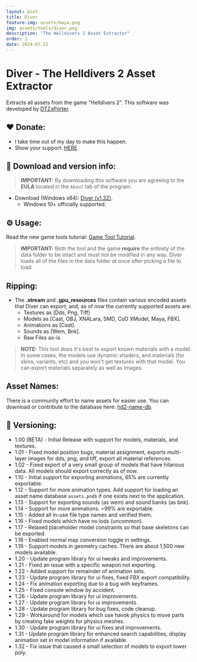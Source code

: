 ```yaml
---
layout: post
title: Diver
feature-img: assets/maya.png
img: assets/tools/diver.png
description: "The Helldivers 2 Asset Extractor"
order: 1
date: 2024-07-22
---
```


# Diver - The Helldivers 2 Asset Extractor
Extracts all assets from the game "Helldivers 2". This software was developed by [DTZxPorter](https://twitter.com/dtzxporter).

## ❤️ Donate:
- I take time out of my day to make this happen.
- Show your support: [HERE](https://dtzxporter.com/donate)

## 💾 Download and version info:

> **IMPORTANT:** By downloading this software you are agreeing to the **EULA** located in the `About` tab of the program.

- Download (Windows x64): [Diver (v1.32)](https://mega.nz/file/0VZDhaYI#qBMXN6VKnMgo_iTo8qTGc7WetMV3ErgxHdINgaxyNXI).
  - Windows 10+ officially supported.

## ⚙️ Usage:
Read the new game tools tutorial: [Game Tool Tutorial](https://dtzxporter.com/game-tools-tutorial).

> **IMPORTANT:** Both the tool and the game **require** the entirety of the data folder to be intact and must not be modified in any way. Diver loads all of the files in the data folder at once after picking a file to load.

## Ripping:
- The **.stream** and **.gpu_resources** files contain various encoded assets that Diver can export; and, as of now the currently supported assets are:
  - Textures as [Dds, Png, Tiff]
  - Models as [Cast, OBJ, XNALara, SMD, CoD XModel, Maya, FBX].
  - Animations as [Cast].
  - Sounds as [Wem, Bnk].
  - Raw Files as-is.

> **NOTE:** This tool does it's best to export known materials with a model. In some cases, the models use dynamic shaders, and materials (for skins, variants, etc) and you won't get textures with that model. You can export materials separately as well as images.

## Asset Names:
There is a community effort to name assets for easier use. You can download or contribute to the database here: [hd2-name-db](https://github.com/dtzxporter/hd2-name-db).

## 📌 Versioning:
- 1.00 (BETA) - Initial Release with support for models, materials, and textures.
- 1.01 - Fixed model position bugs, material assignment, exports multi-layer images for dds, png, and tiff, export all material references.
- 1.02 - Fixed export of a very small group of models that have hilarious data. All models should export correctly as of now.
- 1.10 - Initial support for exporting animations, 65% are currently exportable.
- 1.12 - Support for more animation types. Add support for loading an asset name database `assets.pndb` if one exists next to the application.
- 1.13 - Support for exporting sounds (as wem) and sound banks (as bnk).
- 1.14 - Support for more animations. ~99% are exportable.
- 1.15 - Added all in-use file type names and verified them.
- 1.16 - Fixed models which have no lods (uncommon).
- 1.17 - Relaxed placeholder model constraints so that base skeletons can be exported.
- 1.18 - Enabled normal map conversion toggle in settings.
- 1.19 - Support models in geometry caches. There are about 1,500 new models available.
- 1.20 - Update program library for ui tweaks and improvements.
- 1.21 - Fixed an issue with a specific weapon not exporting.
- 1.22 - Added support for remainder of animation sets.
- 1.23 - Update program library for ui fixes, fixed FBX export compatibility.
- 1.24 - Fix animation exporting due to a bug with keyframes.
- 1.25 - Fixed console window by accident.
- 1.26 - Update program library for ui improvements.
- 1.27 - Update program library for ui improvements.
- 1.28 - Update program library for bug fixes, code cleanup.
- 1.29 - Workaround for models which use havok physics to move parts by creating fake weights for physics meshes.
- 1.30 - Update program library for ui fixes and improvements.
- 1.31 - Update program library for enhanced search capabilities, display animation set in model information if available.
- 1.32 - Fix issue that caused a small selection of models to export lower poly.